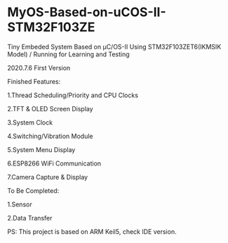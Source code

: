 # MyOS-Based-on-uCOS-II-STM32F103ZE
Tiny Embeded System Based on μC/OS-II Using STM32F103ZET6(IKMSIK Model) / Running for Learning and Testing

2020.7.6 First Version

Finished Features:

1.Thread Scheduling/Priority and CPU Clocks

2.TFT & OLED Screen Display

3.System Clock

4.Switching/Vibration Module

5.System Menu Display

6.ESP8266 WiFi Communication

7.Camera Capture & Display





To Be Completed:

1.Sensor

2.Data Transfer


PS: This project is based on ARM Keil5, check IDE version.


